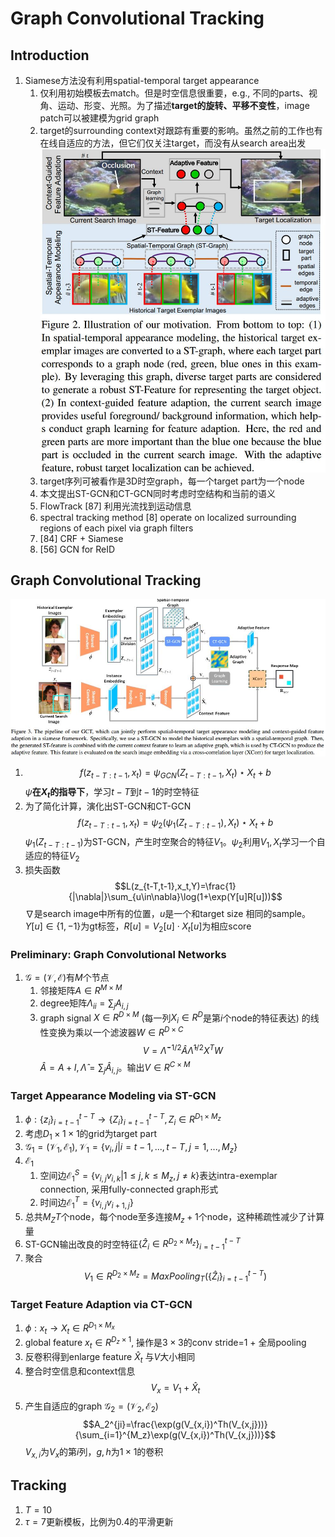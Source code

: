 # Graph Convolutional Tracking

## Introduction
1. Siamese方法没有利用spatial-temporal target appearance
   1. 仅利用初始模板去match。但是时空信息很重要，e.g., 不同的parts、视角、运动、形变、光照。为了描述**target的旋转、平移不变性**，image patch可以被建模为grid graph
   2. target的surrounding context对跟踪有重要的影响。虽然之前的工作也有在线自适应的方法，但它们仅关注target，而没有从search area出发
   ![GCT_motivation](./.assets/GCT_motivation.jpg)
   3. target序列可被看作是3D时空graph，每一个target part为一个node
   4. 本文提出ST-GCN和CT-GCN同时考虑时空结构和当前的语义
   5. FlowTrack [87] 利用光流找到运动信息
   6. spectral tracking method [8] operate on localized surrounding regions of each pixel via graph filters
   7. [84] CRF + Siamese
   8. [56] GCN for ReID

## Graph Convolutional Tracking
![GCN_pipeline](./.assets/GCN_pipeline.jpg)
1. $$f(z_{t-T:t-1},x_t)=\psi_{GCN}(Z_{t-T:t-1},X_t)\star X_t+b$$
$\psi$**在$X_t$的指导下**，学习$t-T$到$t-1$的时空特征
2. 为了简化计算，演化出ST-GCN和CT-GCN
$$ f(z_{t-T:t-1},x_t)=\psi_2(\psi_1(Z_{t-T:t-1}),X_t)\star X_t+b $$
$\psi_1(Z_{t-T:t-1})$为ST-GCN，产生时空聚合的特征$V_1$。$\psi_2$利用$V_1,X_t$学习一个自适应的特征$V_2$
3. 损失函数
$$L(z_{t-T,t-1},x_t,Y)=\frac{1}{|\nabla|}\sum_{u\in\nabla}\log(1+\exp(Y[u]R[u]))$$
$\nabla$是search image中所有的位置，$u$是一个和target size 相同的sample。$Y[u]\in\{1,-1\}$为gt标签，$R[u]=V_2[u]\cdot X_t[u]$为相应score

### Preliminary: Graph Convolutional Networks
1. $\mathcal G=(\mathcal V, \mathcal E)$有$M$个节点
   1. 邻接矩阵$A\in R^{M\times M}$
   2. degree矩阵$\Lambda_{ii}=\sum_jA_{i,j}$
   3. graph signal $X\in R^{D\times M}$ (每一列$X_i\in R^D$是第$i$个node的特征表达) 的线性变换为乘以一个滤波器$W\in R^{D\times C}$
   $$ V=\hat\Lambda^{-1/2}\hat A\hat\Lambda^{1/2}X^TW $$
   $\hat A=A+I,\hat\Lambda=\sum_j\hat A_{i,j}$。输出$V\in R^{C\times M}$
### Target Appearance Modeling via ST-GCN
1. $\phi: \{z_i\}_{i=t-1}^{t-T}\to\{Z_i\}_{i=t-1}^{t-T}, Z_i\in R^{D_1\times M_z}$
2. 考虑$D_1\times 1\times 1$的grid为target part
3. $\mathcal G_1=(\mathcal V_1, \mathcal E_1),\mathcal V_1=\{v_i,j|i=t-1,...,t-T,j=1,...,M_z\}$
4. $\mathcal E_1$
   1. 空间边$\mathcal E^S_1=\{v_{i,j}v_{i,k}|1\le j,k\le M_z,j\neq k\}$表达intra-exemplar connection, 采用fully-connected graph形式
   2. 时间边$\mathcal E^T_1=\{v_{i,j}v_{i+1,j}\}$
5. 总共$M_ZT$个node，每个node至多连接$M_z+1$个node，这种稀疏性减少了计算量
6. ST-GCN输出改良的时空特征$\{\hat Z_i\in R^{D_2\times M_z}\}_{i=t-1}^{t-T}$
7. 聚合
$$V_1\in R^{D_2\times M_z}=MaxPooling_T(\{\hat Z_i\}_{i=t-1}^{t-T})$$

### Target Feature Adaption via CT-GCN
1. $\phi: x_t\to X_t\in R^{D_1\times M_x}$
2. global feature $x_t\in R^{D_z\times 1}$, 操作是$3\times 3$的conv stride=1 + 全局pooling
3. 反卷积得到enlarge feature $\hat X_t$ 与$V$大小相同
4. 整合时空信息和context信息
$$V_x=V_1+\hat X_t$$
5. 产生自适应的graph $\mathcal G_2=(\mathcal V_2, \mathcal E_2)$
$$A_2^{ji}=\frac{\exp(g(V_{x,i})^Th(V_{x,j}))}{\sum_{i=1}^{M_z}\exp(g(V_{x,i})^Th(V_{x,j}))}$$
$V_{x,i}$为$V_{x}$的第$i$列，$g,h$为$1\times 1$的卷积

## Tracking
1. $T=10$
2. $\tau=7$更新模板，比例为0.4的平滑更新
```

```
